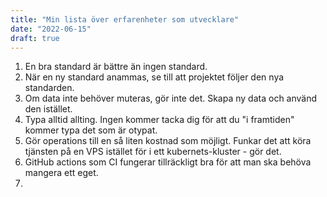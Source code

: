 ```yaml
---
title: "Min lista över erfarenheter som utvecklare"
date: "2022-06-15"
draft: true
---
```


1. En bra standard är bättre än ingen standard.
1. När en ny standard anammas, se till att projektet följer den nya standarden.
1. Om data inte behöver muteras, gör inte det. Skapa ny data och använd den istället.
1. Typa alltid allting. Ingen kommer tacka dig för att du "i framtiden" kommer typa det som är otypat.
1. Gör operations till en så liten kostnad som möjligt. Funkar det att köra tjänsten på en VPS istället för i ett kubernets-kluster - gör det.
1. GitHub actions som CI fungerar tillräckligt bra för att man ska behöva mangera ett eget.
1. 